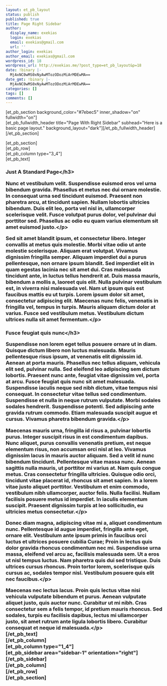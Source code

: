 ```yaml
---
layout: et_pb_layout
status: publish
published: true
title: Page Right Sidebar
author:
  display_name: exekias
  login: exekias
  email: exekias@gmail.com
  url: ''
author_login: exekias
author_email: exekias@gmail.com
wordpress_id: 18
wordpress_url: http://exekias.me/?post_type=et_pb_layout&p=18
date: !binary |-
  MjAxNC0wMS0xNyAwMTozODozMiArMDEwMA==
date_gmt: !binary |-
  MjAxNC0wMS0xNyAwMTozODozMiArMDEwMA==
categories: []
tags: []
comments: []
---
```

<p>
[et_pb_section background_color="#7ebec5" inner_shadow="on" fullwidth="on"]<br />
[et_pb_fullwidth_header title="Page With Right Sidebar" subhead="Here is a basic page layout." background_layout="dark"][&#47;et_pb_fullwidth_header]<br />
[&#47;et_pb_section]</p>
<p>[et_pb_section]<br />
[et_pb_row]<br />
[et_pb_column type="3_4"]<br />
[et_pb_text]</p>
<h3>Just A Standard Page<&#47;h3></p>
<p>Nunc et vestibulum velit. Suspendisse euismod eros vel urna bibendum gravida. Phasellus et metus nec dui ornare molestie. In consequat urna sed tincidunt euismod. Praesent non pharetra arcu, at tincidunt sapien. Nullam lobortis ultricies bibendum. Duis elit leo, porta vel nisl in, ullamcorper scelerisque velit. Fusce volutpat purus dolor, vel pulvinar dui porttitor sed. Phasellus ac odio eu quam varius elementum sit amet euismod justo.<&#47;p></p>
<p>Sed sit amet blandit ipsum, et consectetur libero. Integer convallis at metus quis molestie. Morbi vitae odio ut ante molestie scelerisque. Aliquam erat volutpat. Vivamus dignissim fringilla semper. Aliquam imperdiet dui a purus pellentesque, non ornare ipsum blandit. Sed imperdiet elit in quam egestas lacinia nec sit amet dui. Cras malesuada tincidunt ante, in luctus tellus hendrerit at. Duis massa mauris, bibendum a mollis a, laoreet quis elit. Nulla pulvinar vestibulum est, in viverra nisi malesuada vel. Nam ut ipsum quis est faucibus mattis eu ut turpis. Lorem ipsum dolor sit amet, consectetur adipiscing elit. Maecenas nunc felis, venenatis in fringilla vel, tempus in turpis. Mauris aliquam dictum dolor at varius. Fusce sed vestibulum metus. Vestibulum dictum ultrices nulla sit amet fermentum.<&#47;p></p>
<h3>Fusce feugiat quis nunc<&#47;h3></p>
<p>Suspendisse non lorem eget tellus posuere ornare ut in diam. Quisque dictum libero non luctus malesuada. Mauris pellentesque risus ipsum, at venenatis elit dignissim id. Aenean at porta mauris. Phasellus nec tellus aliquam, vehicula elit sed, pulvinar nulla. Sed eleifend leo adipiscing sem dictum lobortis. Praesent nunc ante, feugiat vitae dignissim vel, porta at arcu. Fusce feugiat quis nunc sit amet malesuada. Suspendisse iaculis neque sed nibh dictum, vitae tempus nisi consequat. In consectetur vitae tellus sed condimentum. Suspendisse et nulla in neque rutrum vulputate. Morbi sodales sodales hendrerit. Suspendisse potenti. Sed adipiscing ante gravida rutrum commodo. Etiam malesuada suscipit augue et cursus. Vivamus pharetra bibendum gravida.<&#47;p></p>
<p>Maecenas mauris urna, fringilla id risus a, pulvinar lobortis purus. Integer suscipit risus in est condimentum dapibus. Nunc aliquet, purus convallis venenatis pretium, est neque elementum risus, non accumsan orci nisl at leo. Vivamus dignissim lacus in mauris auctor aliquam. Sed a velit id nunc bibendum tincidunt. Pellentesque vitae massa nunc. Aenean sagittis nulla mauris, ut porttitor mi varius at. Nam quis congue metus. Cras consectetur fringilla ultricies. Quisque odio orci, tincidunt vitae placerat id, rhoncus sit amet sapien. In a lorem vitae justo aliquet porttitor. Vestibulum et enim commodo, vestibulum nibh ullamcorper, auctor felis. Nulla facilisi. Nullam facilisis posuere metus id imperdiet. In iaculis elementum suscipit. Praesent dignissim turpis at leo sollicitudin, eu ultricies metus consectetur.<&#47;p></p>
<p>Donec diam magna, adipiscing vitae mi a, aliquet condimentum nunc. Pellentesque id augue imperdiet, fringilla ante eget, ornare elit. Vestibulum ante ipsum primis in faucibus orci luctus et ultrices posuere cubilia Curae; Proin in lectus quis dolor gravida rhoncus condimentum nec mi. Suspendisse urna massa, eleifend vel arcu ac, facilisis malesuada sem. Ut a eros ut nisl tempus luctus. Nam pharetra quis dui sed tristique. Duis ultrices cursus rhoncus. Proin tortor lorem, scelerisque quis cursus ac, sodales tempor nisl. Vestibulum posuere quis elit nec faucibus.<&#47;p></p>
<p>Maecenas nec lectus lacus. Proin quis lectus vitae nisi vehicula vulputate bibendum et purus. Aenean vulputate aliquet justo, quis auctor nunc. Curabitur ut mi nibh. Cras consectetur sem a felis tempor, id pretium mauris rhoncus. Sed sodales, turpis eu facilisis dapibus, lectus mi ullamcorper justo, sit amet rutrum ante ligula lobortis libero. Curabitur consequat et neque id malesuada.<&#47;p><br />
[&#47;et_pb_text]<br />
[&#47;et_pb_column]<br />
[et_pb_column type="1_4"]<br />
[et_pb_sidebar area="sidebar-1" orientation="right"][&#47;et_pb_sidebar]<br />
[&#47;et_pb_column]<br />
[&#47;et_pb_row]<br />
[&#47;et_pb_section]</p>
